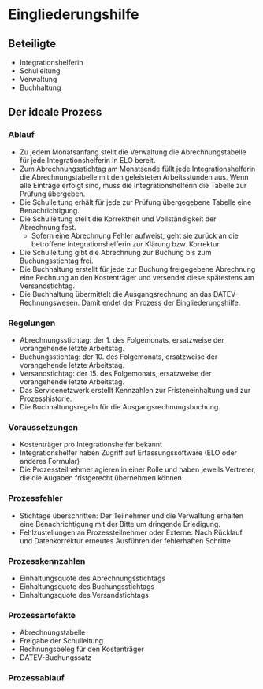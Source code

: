 # Eingliederungshilfe
## Beteiligte
* Integrationshelferin
* Schulleitung
* Verwaltung
* Buchhaltung
## Der ideale Prozess
### Ablauf
* Zu jedem Monatsanfang stellt die Verwaltung die Abrechnungstabelle für jede Integrationshelferin in ELO bereit.
* Zum Abrechnungsstichtag am Monatsende füllt jede Integrationshelferin die Abrechnungstabelle mit den geleisteten Arbeitsstunden aus. Wenn alle Einträge erfolgt sind, muss die Integrationshelferin die Tabelle zur Prüfung übergeben.
* Die Schulleitung erhält für jede zur Prüfung übergegebene Tabelle eine Benachrichtigung.
* Die Schulleitung stellt die Korrektheit und Vollständigkeit der Abrechnung fest. 
  * Sofern eine Abrechnung Fehler aufweist, geht sie zurück an die betroffene Integrationshelferin zur Klärung bzw. Korrektur. 
* Die Schulleitung gibt die Abrechnung zur Buchung bis zum Buchungsstichtag frei.
* Die Buchhaltung erstellt für jede zur Buchung freigegebene Abrechnung eine Rechnung an den Kostenträger und versendet diese spätestens am Versandstichtag.
* Die Buchhaltung übermittelt die Ausgangsrechnung an das DATEV-Rechnungswesen. Damit endet der Prozess der Eingliederungshilfe.
### Regelungen
* Abrechnungsstichtag: der 1. des Folgemonats, ersatzweise der vorangehende letzte Arbeitstag.
* Buchungsstichtag: der 10. des Folgemonats, ersatzweise der vorangehende letzte Arbeitstag.
* Versandstichtag: der 15. des Folgemonats, ersatzweise der vorangehende letzte Arbeitstag.
* Das Servicenetzwerk erstellt Kennzahlen zur Fristeneinhaltung und zur Prozesshistorie.
* Die Buchhaltungsregeln für die Ausgangsrechnungsbuchung.
### Voraussetzungen
* Kostenträger pro Integrationshelfer bekannt
* Integrationshelfer haben Zugriff auf Erfassungssoftware (ELO oder anderes Formular)
* Die Prozessteilnehmer agieren in einer Rolle und haben jeweils Vertreter, die die Augaben fristgerecht übernehmen können.
### Prozessfehler
* Stichtage überschritten: Der Teilnehmer und die Verwaltung erhalten eine Benachrichtigung mit der Bitte um dringende Erledigung.
* Fehlzustellungen an Prozessteilnehmer oder Externe: Nach Rücklauf und Datenkorrektur erneutes Ausführen der fehlerhaften Schritte.
### Prozesskennzahlen
* Einhaltungsquote des Abrechnungsstichtags 
* Einhaltungsquote des Buchungsstichtags 
* Einhaltungsquote des Versandstichtags 
### Prozessartefakte
* Abrechnungstabelle
* Freigabe der Schulleitung
* Rechnungsbeleg für den Kostenträger
* DATEV-Buchungssatz
### Prozessablauf
<div class="canvas"><div id="js-canvas"></div></div>
<script>
    var modeler = new BpmnJS({container: $('#js-canvas'), width:'100%',height:800 });
    function openFromUrl(url) { $.ajax(url, { dataType : 'text' }).done(async function(xml) {
        try { await modeler.importXML(xml); modeler.get('canvas').zoom('fit-viewport'); } catch (err) { console.error(err); }});}
openFromUrl('./eingliederungshilfe.bpmn');
</script>

